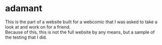 # adamant
<p>This is the part of a website built for a webcomic that I was asked to take a look at and work on for a friend.<br/>
Because of this, this is not the full website by any means, but a sample of the testing that I did.</p>
